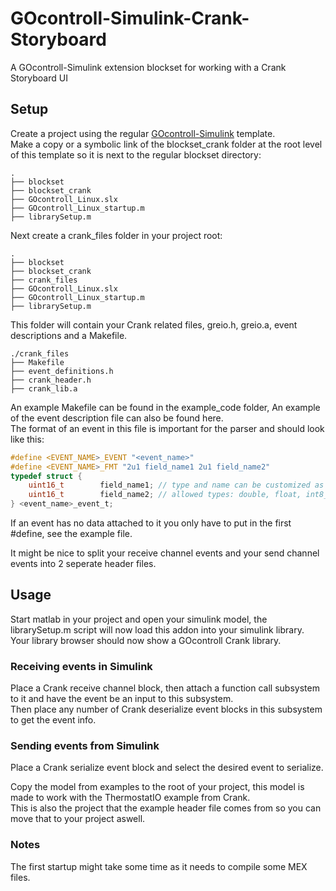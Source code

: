 # GOcontroll-Simulink-Crank-Storyboard
A GOcontroll-Simulink extension blockset for working with a Crank Storyboard UI

## Setup

Create a project using the regular [GOcontroll-Simulink](https://github.com/GOcontroll/GOcontroll-Simulink) template.  
Make a copy or a symbolic link of the blockset_crank folder at the root level of this template so it is next to the regular blockset directory:
``` text
.
├── blockset
├── blockset_crank
├── GOcontroll_Linux.slx
├── GOcontroll_Linux_startup.m
├── librarySetup.m
```
Next create a crank_files folder in your project root:
``` text
.
├── blockset
├── blockset_crank
├── crank_files
├── GOcontroll_Linux.slx
├── GOcontroll_Linux_startup.m
├── librarySetup.m
```
This folder will contain your Crank related files, greio.h, greio.a, event descriptions and a Makefile.  
``` text
./crank_files
├── Makefile
├── event_definitions.h
├── crank_header.h
├── crank_lib.a
```
An example Makefile can be found in the example_code folder, An example of the event description file can also be found here.  
The format of an event in this file is important for the parser and should look like this:
``` h
#define <EVENT_NAME>_EVENT "<event_name>"
#define <EVENT_NAME>_FMT "2u1 field_name1 2u1 field_name2"
typedef struct {
	uint16_t 		field_name1; // type and name can be customized as desired, but need to be on one line
	uint16_t 		field_name2; // allowed types: double, float, int8_t, uint8_t, int16_t, uint16_t, int32_t, uint32_t
} <event_name>_event_t;
```
If an event has no data attached to it you only have to put in the first #define, see the example file.  

It might be nice to split your receive channel events and your send channel events into 2 seperate header files.  

## Usage

Start matlab in your project and open your simulink model, the librarySetup.m script will now load this addon into your simulink library.  
Your library browser should now show a GOcontroll Crank library.

### Receiving events in Simulink
Place a Crank receive channel block, then attach a function call subsystem to it and have the event be an input to this subsystem.  
Then place any number of Crank deserialize event blocks in this subsystem to get the event info.
### Sending events from Simulink
Place a Crank serialize event block and select the desired event to serialize.

Copy the model from examples to the root of your project, this model is made to work with the ThermostatIO example from Crank.  
This is also the project that the example header file comes from so you can move that to your project aswell.

### Notes

The first startup might take some time as it needs to compile some MEX files.
